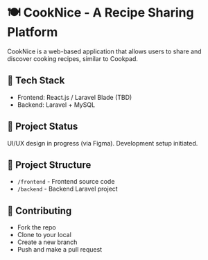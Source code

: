 # 🍽️ CookNice - A Recipe Sharing Platform

CookNice is a web-based application that allows users to share and discover cooking recipes, similar to Cookpad.

## 🔧 Tech Stack
- Frontend: React.js / Laravel Blade (TBD)
- Backend: Laravel + MySQL

## 🚧 Project Status
UI/UX design in progress (via Figma). Development setup initiated.

## 📂 Project Structure
- `/frontend` - Frontend source code
- `/backend` - Backend Laravel project

## 🤝 Contributing
- Fork the repo
- Clone to your local
- Create a new branch
- Push and make a pull request

